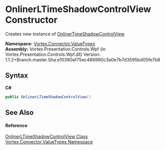 # OnlinerLTimeShadowControlView Constructor 
 

Creates new instance of <a href="T_Vortex_Connector_ValueTypes_OnlinerTimeShadowControlView.md">OnlinerTimeShadowControlView</a>

**Namespace:**&nbsp;<a href="N_Vortex_Connector_ValueTypes.md">Vortex.Connector.ValueTypes</a><br />**Assembly:**&nbsp;Vortex.Presentation.Controls.Wpf (in Vortex.Presentation.Controls.Wpf.dll) Version: 1.1.2+Branch.master.Sha.e10390af75ec466990c3a0e7b7d3595bd05fe7b8

## Syntax

**C#**<br />
``` C#
public OnlinerLTimeShadowControlView()
```


## See Also


#### Reference
<a href="T_Vortex_Connector_ValueTypes_OnlinerLTimeShadowControlView.md">OnlinerLTimeShadowControlView Class</a><br /><a href="N_Vortex_Connector_ValueTypes.md">Vortex.Connector.ValueTypes Namespace</a><br />
